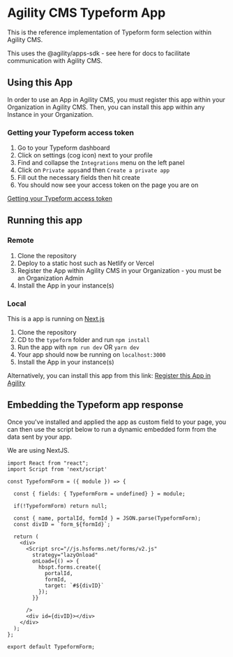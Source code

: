 # Agility CMS Typeform App

This is the reference implementation of Typeform form selection within Agility CMS.

This uses the @agility/apps-sdk - see here for docs to facilitate communication with Agility CMS.

## Using this App

In order to use an App in Agility CMS, you must register this app within your Organization in Agility CMS. Then, you can install this app within any Instance in your Organization.

### Getting your Typeform access token

1. Go to your Typeform dashboard
2. Click on settings (cog icon) next to your profile
3. Find and collapse the `Integrations` menu on the left panel
4. Click on `Private apps`and then `Create a private app`
5. Fill out the necessary fields then hit create
6. You should now see your access token on the page you are on

[Getting your Typeform access token](https://agilitycms.com/docs/developers/typeform)

## Running this app

### Remote

1. Clone the repository
2. Deploy to a static host such as Netlify or Vercel
3. Register the App within Agility CMS in your Organization - you must be an Organization Admin
4. Install the App in your instance(s)

### Local

This is a app is running on [Next.js](https://nextjs.org/)

1. Clone the repository
2. CD to the `typeform` folder and run `npm install`
3. Run the app with `npm run dev` OR `yarn dev`
4. Your app should now be running on `localhost:3000`
5. Install the App in your instance(s)

Alternatively, you can install this app from this link:  [Register this App in Agility](https://manager.agilitycms.com/org/apps/create-app?name=Typeform&url=https://agilitycms-typeform-app.vercel.app/&description=Use%20forms%20from%20your%20Typeform%20account%20in%20Agility%20CMS.&icon=https%3A%2F%2Fcdn.agilitycms.com%2Fcontent-manager%2Fpublic-app-icons%2Ftypeform.png)

## Embedding the Typeform app response

Once you've installed and applied the app as custom field to your page, you can then use the script below to run a dynamic embedded form from the data sent by your app.

We are using NextJS.

```
import React from "react";
import Script from 'next/script'

const TypeformForm = ({ module }) => {

  const { fields: { TypeformForm = undefined} } = module;

  if(!TypeformForm) return null;

  const { name, portalId, formId } = JSON.parse(TypeformForm);
  const divID = `form_${formId}`;

  return (
    <div>
      <Script src="//js.hsforms.net/forms/v2.js"
        strategy="lazyOnload"
        onLoad={() => {
          hbspt.forms.create({
            portalId,
            formId,
            target: `#${divID}`
          });
        }}

      />
      <div id={divID}></div>
    </div>
  );
};

export default TypeformForm;
```
